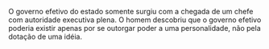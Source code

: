 ﻿O governo efetivo do estado somente surgiu com a chegada de um chefe com autoridade executiva plena. O homem descobriu que o governo efetivo poderia existir apenas por se  outorgar poder a uma personalidade, não pela dotação de uma idéia.
